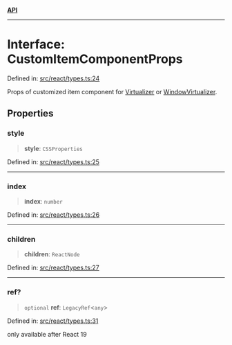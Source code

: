 [**API**](../../API.md)

***

# Interface: CustomItemComponentProps

Defined in: [src/react/types.ts:24](https://github.com/inokawa/virtua/blob/0ce0cc2cff2931917967ae53679917fd6b9407b9/src/react/types.ts#L24)

Props of customized item component for [Virtualizer](../functions/Virtualizer.md) or [WindowVirtualizer](../functions/WindowVirtualizer.md).

## Properties

### style

> **style**: `CSSProperties`

Defined in: [src/react/types.ts:25](https://github.com/inokawa/virtua/blob/0ce0cc2cff2931917967ae53679917fd6b9407b9/src/react/types.ts#L25)

***

### index

> **index**: `number`

Defined in: [src/react/types.ts:26](https://github.com/inokawa/virtua/blob/0ce0cc2cff2931917967ae53679917fd6b9407b9/src/react/types.ts#L26)

***

### children

> **children**: `ReactNode`

Defined in: [src/react/types.ts:27](https://github.com/inokawa/virtua/blob/0ce0cc2cff2931917967ae53679917fd6b9407b9/src/react/types.ts#L27)

***

### ref?

> `optional` **ref**: `LegacyRef`\<`any`\>

Defined in: [src/react/types.ts:31](https://github.com/inokawa/virtua/blob/0ce0cc2cff2931917967ae53679917fd6b9407b9/src/react/types.ts#L31)

only available after React 19

